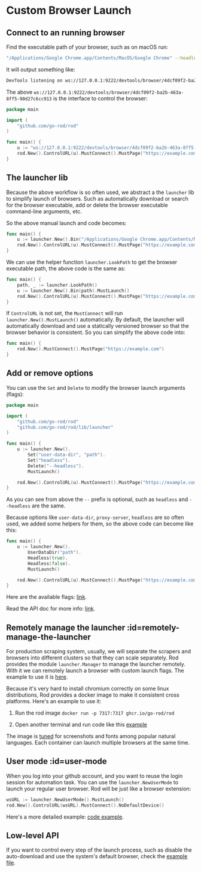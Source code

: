 # Custom Browser Launch

## Connect to an running browser

Find the executable path of your browser, such as on macOS run:

```bash
"/Applications/Google Chrome.app/Contents/MacOS/Google Chrome" --headless --remote-debugging-port=9222
```

It will output something like:

```txt
DevTools listening on ws://127.0.0.1:9222/devtools/browser/4dcf09f2-ba2b-463a-8ff5-90d27c6cc913
```

The above `ws://127.0.0.1:9222/devtools/browser/4dcf09f2-ba2b-463a-8ff5-90d27c6cc913` is the interface to control the browser:

```go
package main

import (
	"github.com/go-rod/rod"
)

func main() {
	u := "ws://127.0.0.1:9222/devtools/browser/4dcf09f2-ba2b-463a-8ff5-90d27c6cc913"
	rod.New().ControlURL(u).MustConnect().MustPage("https://example.com")
}
```

## The launcher lib

Because the above workflow is so often used, we abstract a the `launcher` lib to simplify launch of browsers.
Such as automatically download or search for the browser executable,
add or delete the browser executable command-line arguments, etc.

So the above manual launch and code becomes:

```go
func main() {
	u := launcher.New().Bin("/Applications/Google Chrome.app/Contents/MacOS/Google Chrome").MustLaunch()
	rod.New().ControlURL(u).MustConnect().MustPage("https://example.com")
}
```

We can use the helper function `launcher.LookPath` to get the browser executable path, the above code is the same as:

```go
func main() {
	path, _ := launcher.LookPath()
	u := launcher.New().Bin(path).MustLaunch()
	rod.New().ControlURL(u).MustConnect().MustPage("https://example.com")
}
```

If `ControlURL` is not set, the `MustConnect` will run `launcher.New().MustLaunch()` automatically.
By default, the launcher will automatically download and use a statically versioned browser so that the browser
behavior is consistent. So you can simplify the above code into:

```go
func main() {
	rod.New().MustConnect().MustPage("https://example.com")
}
```

## Add or remove options

You can use the `Set` and `Delete` to modify the browser launch arguments (flags):

```go
package main

import (
	"github.com/go-rod/rod"
	"github.com/go-rod/rod/lib/launcher"
)

func main() {
	u := launcher.New().
        Set("user-data-dir", "path").
        Set("headless").
		Delete("--headless").
		MustLaunch()

	rod.New().ControlURL(u).MustConnect().MustPage("https://example.com")
}
```

As you can see from above the `--` prefix is optional, such as `headless` and `--headless` are the same.

Because options like `user-data-dir`, `proxy-server`, `headless` are so often used, we added some helpers for them, so the above code can become
like this:

```go
func main() {
	u := launcher.New().
		UserDataDir("path").
		Headless(true).
		Headless(false).
		MustLaunch()

	rod.New().ControlURL(u).MustConnect().MustPage("https://example.com")
}
```

Here are the available flags: [link](https://peter.sh/experiments/chromium-command-line-switches).

Read the API doc for more info: [link](https://pkg.go.dev/github.com/go-rod/rod/lib/launcher#Launcher).

## Remotely manage the launcher :id=remotely-manage-the-launcher

For production scraping system, usually, we will separate the scrapers and browsers into different clusters so that
they can scale separately. Rod provides the module `launcher.Manager` to manage the launcher remotely.
With it we can remotely launch a browser with custom launch flags.
The example to use it is [here](https://github.com/go-rod/rod/blob/master/lib/launcher/rod-manager/main.go).

Because it's very hard to install chromium correctly on some linux distributions,
Rod provides a docker image to make it consistent cross platforms.
Here's an example to use it:

1. Run the rod image `docker run -p 7317:7317 ghcr.io/go-rod/rod`

2. Open another terminal and run code like this [example](https://github.com/go-rod/rod/blob/master/lib/examples/launch-managed/main.go)

The image is [tuned](https://github.com/go-rod/rod/blob/master/lib/docker/Dockerfile) for screenshots and fonts among popular natural languages.
Each container can launch multiple browsers at the same time.

## User mode :id=user-mode

When you log into your github account, and you want to reuse the login session for automation task.
You can use the `launcher.NewUserMode` to launch your regular user browser. Rod will be just like a browser extension:

```go
wsURL := launcher.NewUserMode().MustLaunch()
rod.New().ControlURL(wsURL).MustConnect().NoDefaultDevice()
```

Here's a more detailed example: [code example](https://github.com/go-rod/rod/blob/master/lib/examples/use-rod-like-chrome-extension/main.go).

## Low-level API

If you want to control every step of the launch process, such as disable the auto-download and use the system's default browser,
check the [example file](https://github.com/go-rod/rod/blob/master/lib/launcher/example_test.go).
